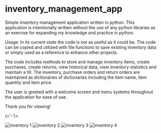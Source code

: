 # inventory_management_app
Simple inventory management application written in python. This application is intentionally written without the use of any python libraries as an exercise for expanding my knowledge and practice in python.

Usage: In its current state the code is not as useful as it could be. The code can be copied and utilized with file functions to save existing inventory data or simply used as a reference to enhance other projects.

The code includes methods to store and manage inventory items, create purchases, create returns, view historical data, view inventory statistics and maintain a till.  The inventory, purchase orders and return orders are maintained as dictionaries of dictionaries including the item name, item quantity and item price.

The user is greeted with a welcome screen and menu systems throughout the application for ease of use.

Thank you for viewing!

(>'-')>

![inventory 1](https://github.com/user-attachments/assets/c23298bc-86e8-4db7-b4bd-a4511638004e)
![inventory 2](https://github.com/user-attachments/assets/fb5d17a3-420f-4aa8-ac74-f7504d905358)
![inventory 3](https://github.com/user-attachments/assets/10630f5b-b10c-459d-a5dc-5107f71b9269)
![inventory 4](https://github.com/user-attachments/assets/b37964c8-9a51-49de-99e3-75d88445bd17)
